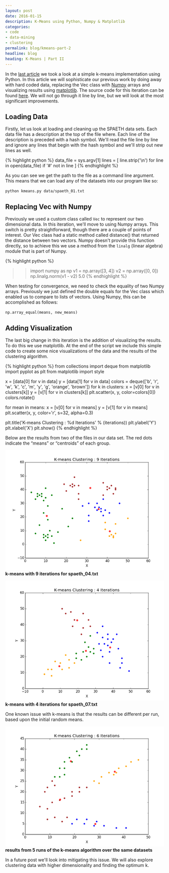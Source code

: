 ```yaml
---
layout: post
date: 2016-01-15
description: K-Means using Python, Numpy & Matplotlib
categories:
- code
- data-mining
- clustering
permalink: blog/kmeans-part-2
headline: blog
heading: K-Means | Part II
---
```


In the [last article](/blog/kmeans-part-1) we took a look at a simple k-means implementation using Python. In this article we will sophisticate our previous work by doing away with hard coded data, replacing the Vec class with [Numpy](http://www.numpy.org/) arrays and visualizing results using [matplotlib](http://matplotlib.org/). The source code for this iteration can be found [here](https://github.com/jeremynealbrown/k-means). We will not go through it line by line, but we will look at the most significant improvements.

## Loading Data
Firstly, let us look at loading and cleaning up the SPAETH data sets. Each data file has a description at the top of the file where. Each line of the description is preceded with a hash symbol. We'll read the file line by line and ignore any lines that begin with the hash symbol and we'll strip out new lines as well.

{% highlight python %}
data_file = sys.argv[1]
lines = [
   line.strip('\n') for line in open(data_file) if '#' not in line
]
{% endhighlight %}

As you can see we get the path to the file as a command line argument. This means that we can load any of the datasets into our program like so:

`python kmeans.py data/spaeth_01.txt`

## Replacing Vec with Numpy
Previously we used a custom class called `Vec` to represent our two dimensional data. In this iteration, we'll move to using Numpy arrays. This switch is pretty straightforward, though there are a couple of points of interest. Our Vec class had a static method called distance() that returned the distance between two vectors. Numpy doesn't provide this function directly, so to achieve this we use a method from the `linalg` (linear algebra) module that is part of Numpy.

{% highlight python %}
>> import numpy as np
>> v1 = np.array([3, 4])
>> v2 = np.array([0, 0])
>> np.linalg.norm(v1 - v2)
>> 5.0
{% endhighlight %}

When testing for convergence, we need to check the equality of two Numpy arrays. Previously we just defined the double equals for the Vec class which enabled us to compare to lists of vectors. Using Numpy, this can be accomplished as follows:

`np.array_equal(means, new_means)`

## Adding Visualization
The last big change in this iteration is the addition of visualizing the results. To do this we use matplotlib. At the end of the script we include this simple code to create some nice visualizations of the data and the results of the clustering algorithm.

{% highlight python %}
from collections import deque
from matplotlib import pyplot as plt
from matplotlib import style

x = [data[0] for v in data]
y = [data[1] for v in data]
colors = deque(['b', 'r', 'w', 'k', 'c', 'm', 'y', 'g', 'orange', 'brown'])
for k in clusters:
    x = [v[0] for v in clusters[k]]
    y = [v[1] for v in clusters[k]]
    plt.scatter(x, y, color=colors[0])
    colors.rotate()

for mean in means:
    x = [v[0] for v in means]
    y = [v[1] for v in means]
    plt.scatter(x, y, color='r', s=32, alpha=0.3)

plt.title('K-means Clustering : %d Iterations' % (iterations))
plt.ylabel('Y')
plt.xlabel('X')
plt.show()
{% endhighlight %}

Below are the results from two of the files in our data set. The red dots indicate the “means” or “centroids” of each group.

![k-means 9 iterations on spaeth 4](/assets/images/blog/k-means-9-iters-spaeth-04.png)
__k-means with 9 iterations for spaeth_04.txt__

![k-means 4 iterations on spaeth 7](/assets/images/blog/k-means-4-iters-spaeth-07.png)
__k-means with 4 iterations for spaeth_07.txt__

One known issue with k-means is that the results can be different per run, based upon the initial random means.

![k-means multiple runs](/assets/images/blog/k-means-multiple_runs.gif)
__results from 5 runs of the k-means algorithm over the same datasets__

In a future post we'll look into mitigating this issue. We will also explore clustering data with higher dimensionality and finding the optimum k.

